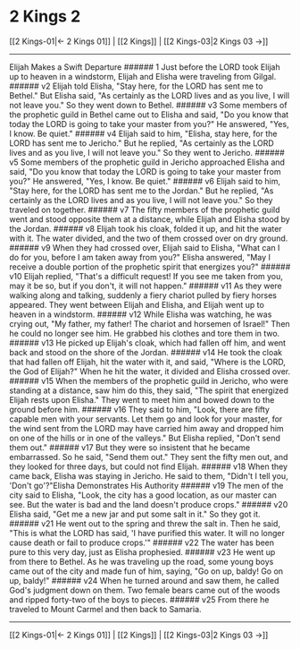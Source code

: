 # 2 Kings 2

[[2 Kings-01|← 2 Kings 01]] | [[2 Kings]] | [[2 Kings-03|2 Kings 03 →]]
***

Elijah Makes a Swift Departure ###### 1 Just before the LORD took Elijah up to heaven in a windstorm, Elijah and Elisha were traveling from Gilgal. ###### v2 Elijah told Elisha, "Stay here, for the LORD has sent me to Bethel." But Elisha said, "As certainly as the LORD lives and as you live, I will not leave you." So they went down to Bethel. ###### v3 Some members of the prophetic guild in Bethel came out to Elisha and said, "Do you know that today the LORD is going to take your master from you?" He answered, "Yes, I know. Be quiet." ###### v4 Elijah said to him, "Elisha, stay here, for the LORD has sent me to Jericho." But he replied, "As certainly as the LORD lives and as you live, I will not leave you." So they went to Jericho. ###### v5 Some members of the prophetic guild in Jericho approached Elisha and said, "Do you know that today the LORD is going to take your master from you?" He answered, "Yes, I know. Be quiet." ###### v6 Elijah said to him, "Stay here, for the LORD has sent me to the Jordan." But he replied, "As certainly as the LORD lives and as you live, I will not leave you." So they traveled on together. ###### v7 The fifty members of the prophetic guild went and stood opposite them at a distance, while Elijah and Elisha stood by the Jordan. ###### v8 Elijah took his cloak, folded it up, and hit the water with it. The water divided, and the two of them crossed over on dry ground. ###### v9 When they had crossed over, Elijah said to Elisha, "What can I do for you, before I am taken away from you?" Elisha answered, "May I receive a double portion of the prophetic spirit that energizes you?" ###### v10 Elijah replied, "That's a difficult request! If you see me taken from you, may it be so, but if you don't, it will not happen." ###### v11 As they were walking along and talking, suddenly a fiery chariot pulled by fiery horses appeared. They went between Elijah and Elisha, and Elijah went up to heaven in a windstorm. ###### v12 While Elisha was watching, he was crying out, "My father, my father! The chariot and horsemen of Israel!" Then he could no longer see him. He grabbed his clothes and tore them in two. ###### v13 He picked up Elijah's cloak, which had fallen off him, and went back and stood on the shore of the Jordan. ###### v14 He took the cloak that had fallen off Elijah, hit the water with it, and said, "Where is the LORD, the God of Elijah?" When he hit the water, it divided and Elisha crossed over. ###### v15 When the members of the prophetic guild in Jericho, who were standing at a distance, saw him do this, they said, "The spirit that energized Elijah rests upon Elisha." They went to meet him and bowed down to the ground before him. ###### v16 They said to him, "Look, there are fifty capable men with your servants. Let them go and look for your master, for the wind sent from the LORD may have carried him away and dropped him on one of the hills or in one of the valleys." But Elisha replied, "Don't send them out." ###### v17 But they were so insistent that he became embarrassed. So he said, "Send them out." They sent the fifty men out, and they looked for three days, but could not find Elijah. ###### v18 When they came back, Elisha was staying in Jericho. He said to them, "Didn't I tell you, 'Don't go'?"Elisha Demonstrates His Authority ###### v19 The men of the city said to Elisha, "Look, the city has a good location, as our master can see. But the water is bad and the land doesn't produce crops." ###### v20 Elisha said, "Get me a new jar and put some salt in it." So they got it. ###### v21 He went out to the spring and threw the salt in. Then he said, "This is what the LORD has said, 'I have purified this water. It will no longer cause death or fail to produce crops.'" ###### v22 The water has been pure to this very day, just as Elisha prophesied. ###### v23 He went up from there to Bethel. As he was traveling up the road, some young boys came out of the city and made fun of him, saying, "Go on up, baldy! Go on up, baldy!" ###### v24 When he turned around and saw them, he called God's judgment down on them. Two female bears came out of the woods and ripped forty-two of the boys to pieces. ###### v25 From there he traveled to Mount Carmel and then back to Samaria.

***
[[2 Kings-01|← 2 Kings 01]] | [[2 Kings]] | [[2 Kings-03|2 Kings 03 →]]
